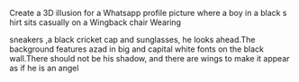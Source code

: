 Create a 3D illusion for a
Whatsapp profile picture 
where a boy in a black s
hirt sits casually on a 
Wingback chair Wearing 

sneakers ,a black cricket cap and sunglasses, he looks ahead.The background features azad in big and capital white fonts on the black wall.There should not be his shadow, and there are wings to make it
appear as if he is an angel 
